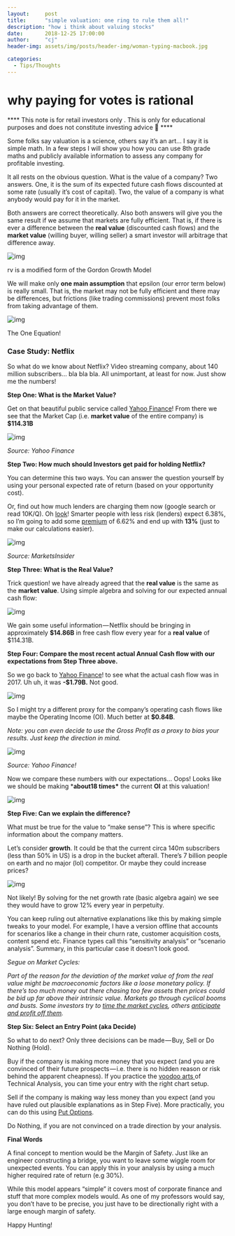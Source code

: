 ```yaml
---
layout:     post
title:      "simple valuation: one ring to rule them all!"
description: "how i think about valuing stocks"
date:       2018-12-25 17:00:00
author:     "cj"
header-img: assets/img/posts/header-img/woman-typing-macbook.jpg

categories:
  - Tips/Thoughts
---
```


# why paying for votes is rational

 **** This note is for retail investors only . This is only for educational purposes and does not constitute investing advice 🙂 **** 

Some folks say valuation is a science, others say it’s an art… I say it is simple math. In a few steps I will show you how you can use 8th grade maths and publicly available information to assess any company for profitable investing.

It all rests on the obvious question. What is the value of a company? Two answers. One, it is the sum of its expected future cash flows discounted at some rate (usually it’s cost of capital). Two, the value of a company is what anybody would pay for it in the market.

Both answers are correct theoretically. Also both answers will give you the same result if we assume that markets are fully efficient. That is, if there is ever a difference between the **real value** (discounted cash flows) and the **market value** (willing buyer, willing seller) a smart investor will arbitrage that difference away.

![img](https://conyekwelu.files.wordpress.com/2018/12/a3aed-1jPEEQ0mtS32PLKyCmuOjeg.png?w=1088)

rv is a modified form of the Gordon Growth Model

We will make only **one main assumption** that epsilon (our error term below) is really small. That is, the market may not be fully efficient and there may be differences, but frictions (like trading commissions) prevent most folks from taking advantage of them.

![img](https://conyekwelu.files.wordpress.com/2018/12/37198-1TbDlHq-b1AwBduNkF3cFqQ.png?w=1088)

The One Equation!



### Case Study: Netflix

So what do we know about Netflix? Video streaming company, about 140 million subscribers… bla bla bla. All unimportant, at least for now. Just show me the numbers!



**Step One: What is the Market Value?**

Get on that beautiful public service called [Yahoo Finance](https://finance.yahoo.com/quote/NFLX?p=NFLX)! From there we see that the Market Cap (i.e. **market value** of the entire company) is **$114.31B**

![img](https://conyekwelu.files.wordpress.com/2018/12/38e1a-13EVsF8wjszNsuCpxdDvi-A.png?w=1088)

*Source: Yahoo Finance*



**Step Two: How much should Investors get paid for holding Netflix?**

You can determine this two ways. You can answer the question yourself by using your personal expected rate of return (based on your opportunity cost).

Or, find out how much lenders are charging them now (google search or read 10K/Q). Oh [look](https://markets.businessinsider.com/news/stocks/netflix-stock-price-issues-2-billion-junk-bonds-to-fund-content-spending-2018-10-1027640423)! Smarter people with less risk (lenders) expect 6.38%, so I’m going to add some [premium](https://www.investopedia.com/terms/e/equityriskpremium.asp) of 6.62% and end up with **13%** (just to make our calculations easier).

![img](https://conyekwelu.files.wordpress.com/2018/12/0408d-1SKKcTl_xskesBbG5Bm2KYw.png?w=1088)

*Source: MarketsInsider*



**Step Three: What is the Real Value?**

Trick question! we have already agreed that the **real value** is the same as the **market value**. Using simple algebra and solving for our expected annual cash flow:

![img](https://conyekwelu.files.wordpress.com/2018/12/279ac-1AVKsoQBKohmgzky_69eE1g.png?w=1088)

We gain some useful information — Netflix should be bringing in approximately **$14.86B** in free cash flow every year for a **real value** of $114.31B.

**Step Four: Compare the most recent actual Annual Cash flow with our expectations from Step Three above.**

So we go back to [Yahoo Finance](https://finance.yahoo.com/quote/NFLX/financials?p=NFLX)! to see what the actual cash flow was in 2017. Uh uh, it was **-$1.79B.** Not good.

![img](https://conyekwelu.files.wordpress.com/2018/12/8b94a-1DUPdsMHO4pg8jUar2Q4oaw.png?w=1088)

So I might try a different proxy for the company’s operating cash flows like maybe the Operating Income (OI). Much better at **$0.84B**.

*Note: you can even decide to use the Gross Profit as a proxy to bias your results. Just keep the direction in mind.*

![img](https://conyekwelu.files.wordpress.com/2018/12/dbc1f-1KM5lFxF1cpe1seTQLtPCRg.png?w=1088)

*Source: Yahoo Finance!*

Now we compare these numbers with our expectations… Oops! Looks like we should be making ***about18 times\*** the current **OI** at this valuation!

![img](https://conyekwelu.files.wordpress.com/2018/12/02158-1QwC69GEkI0pqufgmL_UobA.png?w=1088)

**Step Five: Can we explain the difference?**

What must be true for the value to “make sense”? This is where specific information about the company matters.

Let’s consider **growth**. It could be that the current circa 140m subscribers (less than 50% in US) is a drop in the bucket afterall. There’s 7 billion people on earth and no major (lol) competitor. Or maybe they could increase prices?

![img](https://conyekwelu.files.wordpress.com/2018/12/4fb6e-1RGi8Sc9Q3GS9JgmsM_YlTA.png?w=1088)

Not likely! By solving for the net growth rate (basic algebra again) we see they would have to grow 12% every year in perpetuity.

You can keep ruling out alternative explanations like this by making simple tweaks to your model. For example, I have a version offline that accounts for scenarios like a change in their churn rate, customer acquisition costs, content spend etc. Finance types call this “sensitivity analysis” or “scenario analysis”. Summary, in this particular case it doesn’t look good.

*Segue on Market Cycles:*

*Part of the reason for the deviation of the market value of from the real value might be macroeconomic factors like a loose monetary policy. If there’s too much money out there chasing too few assets then prices could be bid up far above their intrinsic value. Markets go through cyclical booms and busts. Some investors try to* [*time the market cycles*](https://www.amazon.com/dp/B078977BRM/ref=dp-kindle-redirect?_encoding=UTF8&btkr=1)*, others* [*anticipate and profit off them*](https://www.amazon.com/dp/B00D7P2K1W/ref=dp-kindle-redirect?_encoding=UTF8&btkr=1)*.*



**Step Six: Select an Entry Point (aka Decide)**

So what to do next? Only three decisions can be made — Buy, Sell or Do Nothing (Hold).

Buy if the company is making more money that you expect (and you are convinced of their future prospects — i.e. there is no hidden reason or risk behind the apparent cheapness). If you practice the [voodoo arts ](https://www.investopedia.com/terms/t/technicalanalysis.asp)of Technical Analysis, you can time your entry with the right chart setup.

Sell if the company is making way less money than you expect (and you have ruled out plausible explanations as in Step Five). More practically, you can do this using [Put Options](https://en.wikipedia.org/wiki/Put_option).

Do Nothing, if you are not convinced on a trade direction by your analysis.



**Final Words**

A final concept to mention would be the Margin of Safety. Just like an engineer constructing a bridge, you want to leave some wiggle room for unexpected events. You can apply this in your analysis by using a much higher required rate of return (e.g 30%).

While this model appears “simple” it covers most of corporate finance and stuff that more complex models would. As one of my professors would say, you don’t have to be precise, you just have to be directionally right with a large enough margin of safety.

Happy Hunting!